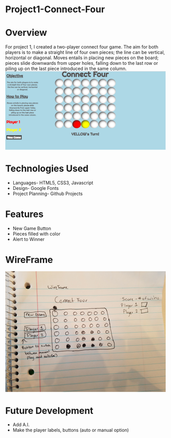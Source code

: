 # Project1-Connect-Four
# Overview
For project 1, I created a two-player connect four game. The aim for both players is to make a straight line of four own pieces; the line can be vertical, horizontal or diagonal. Moves entails in placing new pieces on the board; pieces slide downwards from upper holes, falling down to the last row or piling up on the last piece introduced in the same column. 
![connect four](screenshots/connect4.png)
# Technologies Used
- Languages- HTML5, CSS3, Javascript
- Design- Google Fonts
- Project Planning- Github Projects
# Features
- New Game Button
- Pieces filled with color
- Alert to Winner
# WireFrame
![wireframe](screenshots/wireframe.jpg)
# Future Development
- Add A.I. 
- Make the player labels, buttons (auto or manual option)
